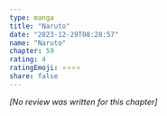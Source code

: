 ```yaml
---
type: manga
title: "Naruto"
date: "2023-12-29T08:28:57"
name: "Naruto"
chapter: 59
rating: 4
ratingEmoji: ⭐️⭐️⭐️⭐️
share: false
---
```


*[No review was written for this chapter]*
